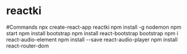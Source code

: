 # reactki

#Commands
npx create-react-app reactki
npm install -g nodemon
npm start
npm install bootstrap
npm install react-bootstrap bootstrap
npm i react-audio-element
npm install --save react-audio-player
npm install react-router-dom